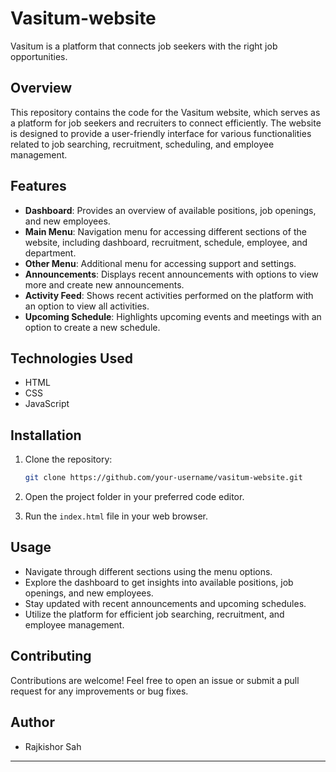 # Vasitum-website

Vasitum is a platform that connects job seekers with the right job opportunities.

## Overview

This repository contains the code for the Vasitum website, which serves as a platform for job seekers and recruiters to connect efficiently. The website is designed to provide a user-friendly interface for various functionalities related to job searching, recruitment, scheduling, and employee management.

## Features

- **Dashboard**: Provides an overview of available positions, job openings, and new employees.
- **Main Menu**: Navigation menu for accessing different sections of the website, including dashboard, recruitment, schedule, employee, and department.
- **Other Menu**: Additional menu for accessing support and settings.
- **Announcements**: Displays recent announcements with options to view more and create new announcements.
- **Activity Feed**: Shows recent activities performed on the platform with an option to view all activities.
- **Upcoming Schedule**: Highlights upcoming events and meetings with an option to create a new schedule.

## Technologies Used

- HTML
- CSS
- JavaScript

## Installation

1. Clone the repository:

   ```bash
   git clone https://github.com/your-username/vasitum-website.git
   ```

2. Open the project folder in your preferred code editor.

3. Run the `index.html` file in your web browser.

## Usage

- Navigate through different sections using the menu options.
- Explore the dashboard to get insights into available positions, job openings, and new employees.
- Stay updated with recent announcements and upcoming schedules.
- Utilize the platform for efficient job searching, recruitment, and employee management.

## Contributing

Contributions are welcome! Feel free to open an issue or submit a pull request for any improvements or bug fixes.

## Author

- Rajkishor Sah

--- 
